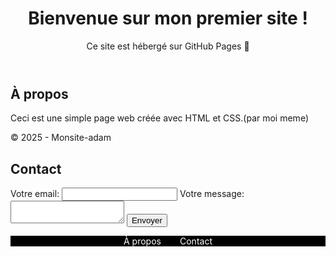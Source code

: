 <!DOCTYPE html>
<html lang="fr">
<head>
  <meta charset="UTF-8">
  <link rel="stylesheet" href="style.css">
</head>
<body>
  <header>
    <h1>Bienvenue sur mon premier site !</h1>
    <p>Ce site est hébergé sur GitHub Pages 🎉</p>
  </header>

  <main>
    <section>
      <h2>À propos</h2>
      <p>Ceci est une simple page web créée avec HTML et CSS.(par moi meme)</p>
    </section>
  </main>
            <footer>
        <p>© 2025 - Monsite-adam</p>
        <section id="contact">
          <h2>Contact</h2>
          <form action="https://formspree.io/f/xkgrjznr" method="POST">
            <label for="email">Votre email:</label>
            <input type="email" id="email" name="email" required>    
            <label for="message">Votre message:</label>
            <textarea id="message" name="message" required></textarea>
            <button type="submit">Envoyer</button>
          </form>
        </section>
      </footer>
    </section>
  </footer>
</body>
</html>
<nav>
  <ul style="list-style: none; display: flex; justify-content: center; padding: 0; background-color: #000000;">
    <li style="margin: 0 15px;"><a href="#about" style="color: white; text-decoration: none;">À propos</a></li>
    <li style="margin: 0 15px;"><a href="#contact" style="color: white; text-decoration: none;">Contact</a></li>
  </ul>
</nav>
